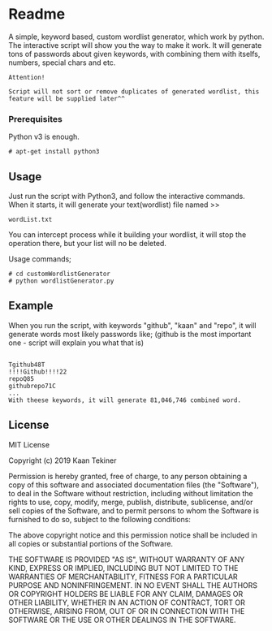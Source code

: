 # Readme
A simple, keyword based, custom wordlist generator, which work by python. The interactive script will show you the way to make it work. It will generate tons of passwords about given keywords, with combining them with itselfs, numbers, special chars and etc.

```
Attention!

Script will not sort or remove duplicates of generated wordlist, this feature will be supplied later^^
```
 
### Prerequisites

Python v3 is enough.

```
# apt-get install python3
```

## Usage

Just run the script with Python3, and follow the interactive commands. When it starts, it will generate your text(wordlist) file named >>

```
wordList.txt
```
You can intercept process while it building your wordlist, it will stop the operation there, but your list will no be deleted.

Usage commands;

```
# cd customWordlistGenerator
# python wordlistGenerator.py
```

## Example

When you run the script, with keywords "github", "kaan" and "repo", it will generate words most likely passwords like;
(github is the most important one - script will explain you what that is)
```

Tgithub48T
!!!!Github!!!!22
repoQ85
githubrepo71C
...
With theese keywords, it will generate 81,046,746 combined word.

```

## License

MIT License

Copyright (c) 2019 Kaan Tekiner

Permission is hereby granted, free of charge, to any person obtaining a copy
of this software and associated documentation files (the "Software"), to deal
in the Software without restriction, including without limitation the rights
to use, copy, modify, merge, publish, distribute, sublicense, and/or sell
copies of the Software, and to permit persons to whom the Software is
furnished to do so, subject to the following conditions:

The above copyright notice and this permission notice shall be included in all
copies or substantial portions of the Software.

THE SOFTWARE IS PROVIDED "AS IS", WITHOUT WARRANTY OF ANY KIND, EXPRESS OR
IMPLIED, INCLUDING BUT NOT LIMITED TO THE WARRANTIES OF MERCHANTABILITY,
FITNESS FOR A PARTICULAR PURPOSE AND NONINFRINGEMENT. IN NO EVENT SHALL THE
AUTHORS OR COPYRIGHT HOLDERS BE LIABLE FOR ANY CLAIM, DAMAGES OR OTHER
LIABILITY, WHETHER IN AN ACTION OF CONTRACT, TORT OR OTHERWISE, ARISING FROM,
OUT OF OR IN CONNECTION WITH THE SOFTWARE OR THE USE OR OTHER DEALINGS IN THE
SOFTWARE.
